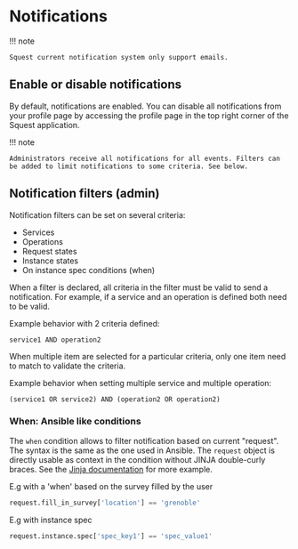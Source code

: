 # Notifications

!!! note
    
    Squest current notification system only support emails.

## Enable or disable notifications

By default, notifications are enabled. You can disable all notifications from your profile page by accessing the profile page in the top right corner of the Squest application.

!!! note

    Administrators receive all notifications for all events. Filters can be added to limit notifications to some criteria. See below.

## Notification filters (admin)

Notification filters can be set on several criteria:

- Services
- Operations
- Request states
- Instance states
- On instance spec conditions (when)

When a filter is declared, all criteria in the filter must be valid to send a notification. For example, if a service and an operation is defined both need to be valid. 

Example behavior with 2 criteria defined:
```
service1 AND operation2
```

When multiple item are selected for a particular criteria, only one item need to match to validate the criteria.

Example behavior when setting multiple service and multiple operation:
```
(service1 OR service2) AND (operation2 OR operation2)
```

### When: Ansible like conditions

The `when` condition allows to filter notification based on current "request".
The syntax is the same as the one used in Ansible. The `request` object is directly usable as context in the condition without JINJA double-curly braces.
See the [Jinja documentation](jinja.md) for more example.

E.g with a 'when' based on the survey filled by the user
```python
request.fill_in_survey['location'] == 'grenoble'
```

E.g with instance spec
```python
request.instance.spec['spec_key1'] == 'spec_value1'
```
